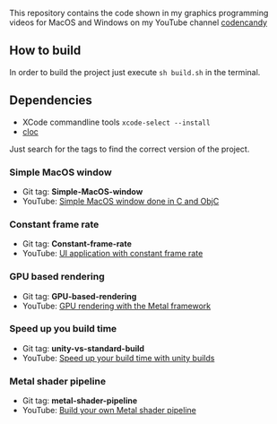 This repository contains the code shown in my graphics programming videos for MacOS and Windows on my YouTube channel [codencandy](https://www.youtube.com/@codencandy)

## How to build

In order to build the project just execute 
```sh build.sh``` in the terminal.

## Dependencies

- XCode commandline tools
```xcode-select --install```
- [cloc](https://formulae.brew.sh/formula/cloc)

Just search for the tags to find the correct version of the project.

### Simple MacOS window

- Git tag: **Simple-MacOS-window**<br>
- YouTube: [Simple MacOS window done in C and ObjC](https://youtu.be/Q2Mfc369QtI)

### Constant frame rate

- Git tag: **Constant-frame-rate**
- YouTube: [UI application with constant frame rate](https://youtu.be/-3rmEsQ_3Wg)

### GPU based rendering

- Git tag: **GPU-based-rendering**
- YouTube: [GPU rendering with the Metal framework](https://youtu.be/UrHKvAPFxOI)

### Speed up you build time 

- Git tag: **unity-vs-standard-build**
- YouTube: [Speed up your build time with unity builds](https://youtu.be/49kQwhnBlHs)

### Metal shader pipeline

- Git tag: **metal-shader-pipeline**
- YouTube: [Build your own Metal shader pipeline](https://www.youtube.com/watch?v=9iE76DMMlvI)

